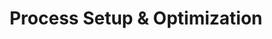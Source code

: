 ---
layout: sub-service
order: 5
title: "Process Setup & Optimization"
parent: "New Business Support"
description: "SLKone's Process Setup & Optimization services establish efficient and effective processes from the ground up, ensuring scalability, consistency, and operational excellence."
intro: "Establish efficient and effective processes from the ground up with SLKone's Process Setup & Optimization services, ensuring scalability, consistency, and operational excellence."
approach: "We collaborate with your team to design and implement streamlined processes that align with your strategic objectives. Our data-driven methodology identifies inefficiencies and optimizes workflows to enhance performance and support sustainable growth."
focus_areas:
  - title: "Core Process Design"
    content: "Develop and document essential business processes tailored to your organization's needs."
    icon: "fa-pencil-ruler"
  - title: "Operational Efficiency"
    content: "Enhance process workflows to reduce waste, minimize costs, and improve productivity."
    icon: "fa-bolt"
  - title: "Scalability Planning"
    content: "Design processes with scalability in mind to support future growth and adaptability."
    icon: "fa-arrows-up-down-left-right"
  - title: "Quality Management"
    content: "Implement quality management systems to ensure consistent and high-quality outputs."
    icon: "fa-award"
  - title: "Continuous Improvement"
    content: "Establish mechanisms for ongoing process evaluation and enhancement."
    icon: "fa-arrow-trend-up"
why_choose:
  - "Expertise in Process Design and Optimization"
  - "Customized Solutions for Unique Business Needs"
  - "Proven Methodologies for Operational Excellence"
  - "Focus on Scalability and Sustainable Growth"
  - "Comprehensive Quality Management Integration"
cta: "Contact us to establish efficient processes that drive your organization's success and operational excellence."
icon: "fa-play"
color: "coral"  # Updated to match parent service color
image: "/assets/images/backgrounds/process-setup-and-optimization.webp"
permalink: /services/organizational-design-and-alignment/process-setup-and-optimization
redirect_to: /services/organizational-design-and-alignment#process-setup-and-optimization
---